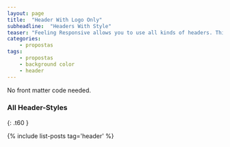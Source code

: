 ```yaml
---
layout: page
title:  "Header With Logo Only"
subheadline:  "Headers With Style"
teaser: "Feeling Responsive allows you to use all kinds of headers. This is the default mode. It shows a header just with your logo on the standard background."
categories:
    - propostas
tags:
    - propostas
    - background color
    - header
---
```

No front matter code needed.
<!--more-->

### All Header-Styles 
{: .t60 }

{% include list-posts tag='header' %}